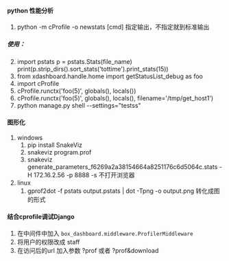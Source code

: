 #### python 性能分析 
1. python -m cProfile -o newstats [cmd] 指定输出，不指定就到标准输出

##### 使用：
2. import pstats
	p = pstats.Stats(file_name)
	print(p.strip_dirs().sort_stats('tottime').print_stats(15))
3. from xdashboard.handle.home import getStatusList_debug as foo
4. import cProfile
5. cProfile.runctx('foo(5)', globals(), locals())
6. cProfile.runctx('foo(5)', globals(), locals(), filename='/tmp/get_host1')
7. python manage.py shell --settings="testss"

#### 图形化
1. windows
	1. pip install SnakeViz
	2. snakeviz program.prof
	3. snakeviz generate_parameters_f6269a2a38154664a8251176c6d5064c.stats -H 172.16.2.56 -p 8888 -s 不打开浏览器
2. linux 
    1. gprof2dot -f pstats output.pstats | dot -Tpng -o output.png 转化成图的形式

#### 结合cprofile调试Django
1.	在中间件中加入 `box_dashboard.middleware.ProfilerMiddleware`
2.	将用户的权限改成 staff
3.	在访问后的url 加入参数 ?prof 或者 ?prof&download
